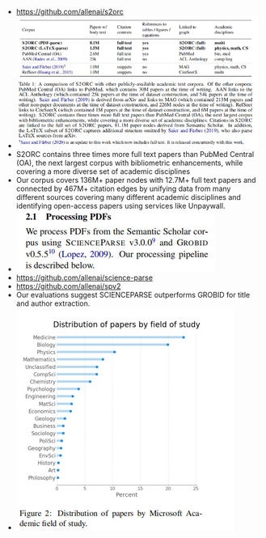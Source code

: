 - https://github.com/allenai/s2orc
- ![image.png](../assets/image_1658051797643_0.png)
- S2ORC contains three times more full text papers than PubMed Central (OA), the next largest corpus with bibliometric enhancements, while covering a more diverse set of academic disciplines
- Our corpus covers 136M+ paper nodes with 12.7M+ full text papers and connected by 467M+ citation edges by unifying data from many different sources covering many different academic disciplines and identifying open-access papers using services like Unpaywall.
- ![image.png](../assets/image_1658051917365_0.png)
- https://github.com/allenai/science-parse
- https://github.com/allenai/spv2
- Our evaluations suggest SCIENCEPARSE outperforms GROBID for title and author extraction.
- ![image.png](../assets/image_1658055998554_0.png)